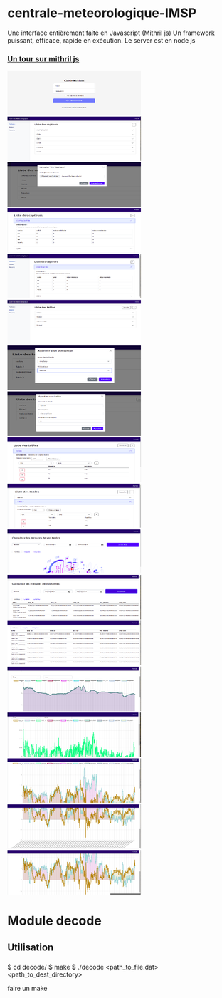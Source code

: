 # centrale-meteorologique-IMSP


<p> Une interface entièrement faite en Javascript (Mithril js)
Un framework puissant, efficace, rapide en exécution. Le server est en node js </p>

### <a href="https://mithril.js.org/"> Un tour sur mithril js </a>


<img src="./client/assets/img/im1.png" width="300" height="100"/>
<img src="./client/assets/img/im2.png" width="300" height="100"/>
<img src="./client/assets/img/im3.png" width="300" height="100"/>
<img src="./client/assets/img/im4.png" width="300" height="100"/>
<img src="./client/assets/img/im5.png" width="300" height="100"/>
<img src="./client/assets/img/im6.png" width="300" height="100"/>
<img src="./client/assets/img/im7.png" width="300" height="100"/>
<img src="./client/assets/img/im8.png" width="300" height="100"/>
<img src="./client/assets/img/im9.png" width="300" height="100"/>
<img src="./client/assets/img/im10.png" width="300" height="100"/>
<img src="./client/assets/img/im11.png" width="300" height="100"/>
<img src="./client/assets/img/im12.png" width="300" height="100"/>
<img src="./client/assets/img/im13.png" width="300" height="100"/>
<img src="./client/assets/img/im14.png" width="300" height="100"/>
<img src="./client/assets/img/im15.png" width="300" height="100"/>
<img src="./client/assets/img/im16.png" width="300" height="100"/>
<img src="./client/assets/img/im17.png" width="300" height="100"/>
<img src="./client/assets/img/im18.png" width="300" height="100"/>


# Module decode

## Utilisation

### 

$ cd decode/
$ make
$ ./decode <path_to_file.dat>  <path_to_dest_directory>


faire un make

